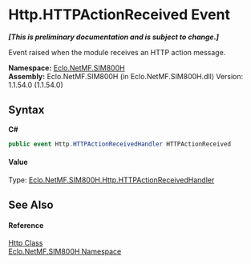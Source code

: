 # Http.HTTPActionReceived Event
 _**\[This is preliminary documentation and is subject to change.\]**_

Event raised when the module receives an HTTP action message.

**Namespace:**&nbsp;<a href="N_Eclo_NetMF_SIM800H">Eclo.NetMF.SIM800H</a><br />**Assembly:**&nbsp;Eclo.NetMF.SIM800H (in Eclo.NetMF.SIM800H.dll) Version: 1.1.54.0 (1.1.54.0)

## Syntax

**C#**<br />
``` C#
public event Http.HTTPActionReceivedHandler HTTPActionReceived
```


#### Value
Type: <a href="T_Eclo_NetMF_SIM800H_Http_HTTPActionReceivedHandler">Eclo.NetMF.SIM800H.Http.HTTPActionReceivedHandler</a>

## See Also


#### Reference
<a href="T_Eclo_NetMF_SIM800H_Http">Http Class</a><br /><a href="N_Eclo_NetMF_SIM800H">Eclo.NetMF.SIM800H Namespace</a><br />